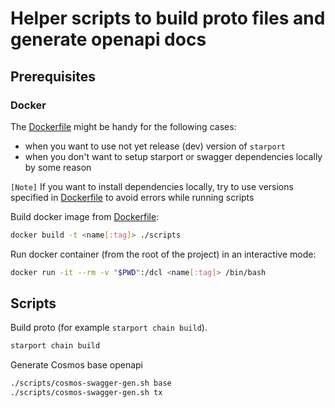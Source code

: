 # Helper scripts to build proto files and generate openapi docs

## Prerequisites

### Docker

The [Dockerfile](./Dockerfile) might be handy for the following cases:

- when you want to use not yet release (dev) version of `starport`
- when you don't want to setup starport or swagger dependencies locally by some reason

`[Note]` If you want to install dependencies locally, try to use versions specified in [Dockerfile](./Dockerfile) to avoid errors while running scripts

Build docker image from [Dockerfile](./Dockerfile):

```bash
docker build -t <name[:tag]> ./scripts
```

Run docker container (from the root of the project) in an interactive mode:

```bash
docker run -it --rm -v "$PWD":/dcl <name[:tag]> /bin/bash
```

## Scripts

Build proto (for example `starport chain build`).

```bash
starport chain build
```

Generate Cosmos base openapi

```bash
./scripts/cosmos-swagger-gen.sh base
./scripts/cosmos-swagger-gen.sh tx
```
